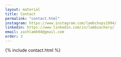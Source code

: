 ```yaml
---
layout: material
title: Contact
permalink: "contact.html"
instagram: https://www.instagram.com/lambchops1994/
linkedin: https://www.linkedin.com/in/lambzachary/
email: zachlamb94@gmail.com
order: 3
---
```

{% include contact.html %}
